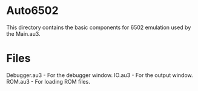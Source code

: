 # Auto6502
This directory contains the basic components for 6502 emulation used by the Main.au3.

# Files
Debugger.au3 - For the debugger window.
IO.au3 - For the output window.
ROM.au3 - For loading ROM files. 
